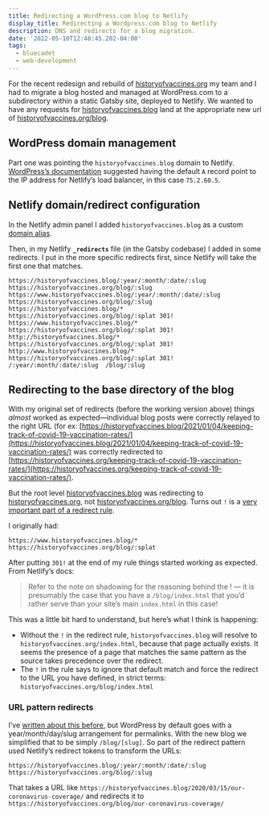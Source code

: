 ```yaml
---
title: Redirecting a WordPress.com blog to Netlify
display_title: Redirecting a Wordpress.com blog to Netlify
description: DNS and redirects for a blog migration.
date: '2022-05-10T12:48:45.202-04:00'
tags:
  - bluecadet
  - web-development
---
```


For the recent redesign and rebuild of [historyofvaccines.org](https://historyofvaccines.org) my team and I had to migrate a blog hosted and managed at WordPress.com to a subdirectory within a static Gatsby site, deployed to Netlify. We wanted to have any requests for [historyofvaccines.blog](https://historyofvaccines.blog) land at the appropriate new url of [historyofvaccines.org/blog](https://historyofvaccines.org/blog).

## WordPress domain management

Part one was pointing the `historyofvaccines.blog` domain to Netlify. [WordPress’s documentation](https://wordpress.com/support/domains/custom-dns/#editing-or-deleting-dns-records) suggested having the default `A` record point to the IP address for Netlify’s load balancer, in this case `75.2.60.5`.

## Netlify domain/redirect configuration

In the Netlify admin panel I added `historyofvaccines.blog` as a custom [domain alias](https://docs.netlify.com/domains-https/custom-domains/multiple-domains/#domain-aliases).

Then, in my Netlify **`_redirects`** file (in the Gatsby codebase) I added in some redirects. I put in the more specific redirects first, since Netlify will take the first one that matches.

```shell
https://historyofvaccines.blog/:year/:month/:date/:slug https://historyofvaccines.org/blog/:slug
https://www.historyofvaccines.blog/:year/:month/:date/:slug https://historyofvaccines.org/blog/:slug
https://historyofvaccines.blog/* https://historyofvaccines.org/blog/:splat 301!
https://www.historyofvaccines.blog/* https://historyofvaccines.org/blog/:splat 301!
http://historyofvaccines.blog/* https://historyofvaccines.org/blog/:splat 301!
http://www.historyofvaccines.blog/* https://historyofvaccines.org/blog/:splat 301!
/:year/:month/:date/:slug  /blog/:slug
```

## Redirecting to the base directory of the blog

With my original set of redirects (before the working version above) things *almost* worked as expected—individual blog posts were correctly relayed to the right URL (for ex: [https://historyofvaccines.blog/2021/01/04/keeping-track-of-covid-19-vaccination-rates/](https://historyofvaccines.blog/2021/01/04/keeping-track-of-covid-19-vaccination-rates/) was correctly redirected to [https://historyofvaccines.org/keeping-track-of-covid-19-vaccination-rates/](https://historyofvaccines.org/keeping-track-of-covid-19-vaccination-rates/). 

But the root level [historyofvaccines.blog](https://historyofvaccines.blog) was redirecting to [historyofvaccines.org](https://historyofvaccines.org), not [historyofvaccines.org/blog](https://historyofvaccines.org/blog). Turns out `!` is a [very important part of a redirect rule](https://docs.netlify.com/routing/redirects/redirect-options/#domain-level-redirects).


I originally had:

```
https://www.historyofvaccines.blog/* https://historyofvaccines.org/blog/:splat
```
    
After putting `301!` at the end of my rule things started working as expected. From Netlify’s docs:

> Refer to the note on shadowing for the reasoning behind the ! — it is presumably the case that you have a `/blog/index.html` that you’d rather serve than your site’s main `index.html` in this case!

This was a little bit hard to understand, but here’s what I think is happening:

* Without the `!` in the redirect rule, `historyofvaccines.blog` will resolve to `historyofvaccines.org/index.html`, because that page actually exists. It seems the presence of a page that matches the same pattern as the source takes precedence over the redirect.
* The `!` in the rule says to ignore that default match and force the redirect to the URL you have defined, in strict terms: `historyofvaccines.org/blog/index.html`

### URL pattern redirects

I’ve [written about this before](/posts/eleventy-netlify-redirects/), but WordPress by default goes with a year/month/day/slug arrangement for permalinks. With the new blog we simplified that to be simply `/blog/[slug]`. So part of the redirect pattern used Netlify’s redirect tokens to transform the URLs:

```shell
https://historyofvaccines.blog/:year/:month/:date/:slug https://historyofvaccines.org/blog/:slug
```

That takes a URL like `https://historyofvaccines.blog/2020/03/15/our-coronavirus-coverage/` and redirects it to `https://historyofvaccines.org/blog/our-coronavirus-coverage/`

